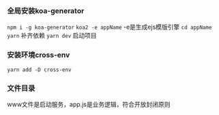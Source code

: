 ### 全局安装koa-generator
`npm i -g koa-generator`
`koa2 -e appName` -e是生成ejs模版引擎
`cd appName`
`yarn` 补齐依赖
`yarn dev` 启动项目

### 安装环境cross-env
`yarn add -D cross-env`

### 文件目录
www文件是启动服务，app.js是业务逻辑，符合开放封闭原则